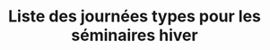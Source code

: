 ---
layout: layout_generic
language: fr
season: winter
type: B2B
menu: seminaire
topnav_color_text: 
title: Liste des journées types pour les séminaires hiver
permalink: "/fr/seminaires-hiver/journees-types-seminaires"
meta-title: Liste des journées types pour les séminaires hiver
meta-description: Connaissez-vous Ze Hero, la référence de l'Outdoor ? Découvrez l'équipe
  Ze Hero, notre histoire et les valeurs qui nous animent
baseline: Découvrez ZE HERO
redirection_from:
page_sections:
- template: 2colTitreTxt
  title: Liste des journées types pour les séminaires hiver
  content: |-
    ZE HERO Séminaires vous propose des journées préparées, parfait pour les clients proches et vos équipes.
- template: listServices2
  service: journees
- template: cta
  intro: Demande de devis
  headline: Faîtes votre demande de devis en ligne pour vos séminaires hiver ou été
  button:
    text_button: Je veux un devis
    href_button: /fr/seminaire-devis/
---